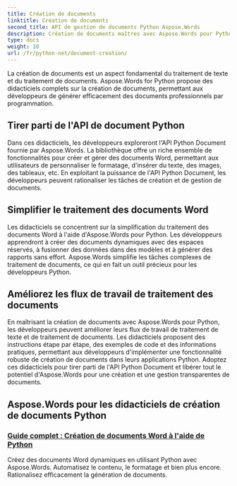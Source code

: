 ```yaml
---
title: Création de documents
linktitle: Création de documents
second_title: API de gestion de documents Python Aspose.Words
description: Création de documents maîtres avec Aspose.Words pour Python. Créez des documents dynamiques, personnalisez le formatage et rationalisez le traitement des documents Word.
type: docs
weight: 10
url: /fr/python-net/document-creation/
---
```


La création de documents est un aspect fondamental du traitement de texte et du traitement de documents. Aspose.Words for Python propose des didacticiels complets sur la création de documents, permettant aux développeurs de générer efficacement des documents professionnels par programmation.

## Tirer parti de l'API de document Python

Dans ces didacticiels, les développeurs exploreront l'API Python Document fournie par Aspose.Words. La bibliothèque offre un riche ensemble de fonctionnalités pour créer et gérer des documents Word, permettant aux utilisateurs de personnaliser le formatage, d'insérer du texte, des images, des tableaux, etc. En exploitant la puissance de l'API Python Document, les développeurs peuvent rationaliser les tâches de création et de gestion de documents.

## Simplifier le traitement des documents Word

Les didacticiels se concentrent sur la simplification du traitement des documents Word à l'aide d'Aspose.Words pour Python. Les développeurs apprendront à créer des documents dynamiques avec des espaces réservés, à fusionner des données dans des modèles et à générer des rapports sans effort. Aspose.Words simplifie les tâches complexes de traitement de documents, ce qui en fait un outil précieux pour les développeurs Python.

## Améliorez les flux de travail de traitement des documents

En maîtrisant la création de documents avec Aspose.Words pour Python, les développeurs peuvent améliorer leurs flux de travail de traitement de texte et de traitement de documents. Les didacticiels proposent des instructions étape par étape, des exemples de code et des informations pratiques, permettant aux développeurs d'implémenter une fonctionnalité robuste de création de documents dans leurs applications Python. Adoptez ces didacticiels pour tirer parti de l'API Python Document et libérer tout le potentiel d'Aspose.Words pour une création et une gestion transparentes de documents.

## Aspose.Words pour les didacticiels de création de documents Python
### [Guide complet : Création de documents Word à l'aide de Python](./creating-word-documents-using-python/)
Créez des documents Word dynamiques en utilisant Python avec Aspose.Words. Automatisez le contenu, le formatage et bien plus encore. Rationalisez efficacement la génération de documents.